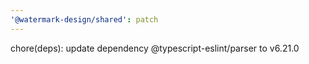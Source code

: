 ```yaml
---
'@watermark-design/shared': patch
---
```


chore(deps): update dependency @typescript-eslint/parser to v6.21.0
